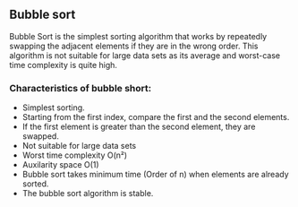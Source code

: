 ## Bubble sort

Bubble Sort is the simplest sorting algorithm that works by repeatedly swapping the adjacent elements if they are in the wrong order. This algorithm is not suitable for large data sets as its average and worst-case time complexity is quite high.

### Characteristics of bubble short:

- Simplest sorting.
- Starting from the first index, compare the first and the second elements.
- If the first element is greater than the second element, they are swapped.
- Not suitable for large data sets
- Worst time complexity O(n²)
- Auxilarity space O(1)
- Bubble sort takes minimum time (Order of n) when elements are already sorted.
- The bubble sort algorithm is stable.
